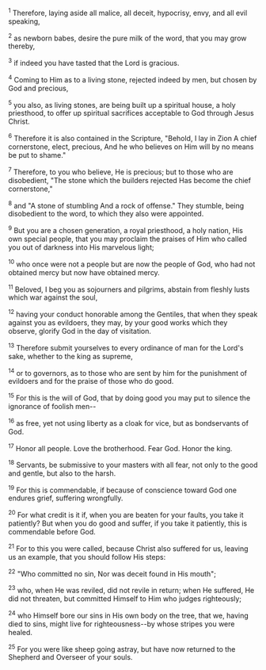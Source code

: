 <sup>1</sup> 
Therefore, laying aside all malice, all deceit, hypocrisy, envy, and all evil speaking, 

<sup>2</sup> 
as newborn babes, desire the pure milk of the word, that you may grow thereby, 

<sup>3</sup> 
if indeed you have tasted that the Lord is gracious.

<sup>4</sup> 
Coming to Him as to a living stone, rejected indeed by men, but chosen by God and precious, 

<sup>5</sup> 
you also, as living stones, are being built up a spiritual house, a holy priesthood, to offer up spiritual sacrifices acceptable to God through Jesus Christ. 

<sup>6</sup> 
Therefore it is also contained in the Scripture, "Behold, I lay in Zion A chief cornerstone, elect, precious, And he who believes on Him will by no means be put to shame." 

<sup>7</sup> 
Therefore, to you who believe, He is precious; but to those who are disobedient, "The stone which the builders rejected Has become the chief cornerstone," 

<sup>8</sup> 
and "A stone of stumbling And a rock of offense." They stumble, being disobedient to the word, to which they also were appointed. 

<sup>9</sup> 
But you are a chosen generation, a royal priesthood, a holy nation, His own special people, that you may proclaim the praises of Him who called you out of darkness into His marvelous light; 

<sup>10</sup> 
who once were not a people but are now the people of God, who had not obtained mercy but now have obtained mercy.

<sup>11</sup> 
Beloved, I beg you as sojourners and pilgrims, abstain from fleshly lusts which war against the soul, 

<sup>12</sup> 
having your conduct honorable among the Gentiles, that when they speak against you as evildoers, they may, by your good works which they observe, glorify God in the day of visitation.

<sup>13</sup> 
Therefore submit yourselves to every ordinance of man for the Lord's sake, whether to the king as supreme, 

<sup>14</sup> 
or to governors, as to those who are sent by him for the punishment of evildoers and for the praise of those who do good. 

<sup>15</sup> 
For this is the will of God, that by doing good you may put to silence the ignorance of foolish men-- 

<sup>16</sup> 
as free, yet not using liberty as a cloak for vice, but as bondservants of God. 

<sup>17</sup> 
Honor all people. Love the brotherhood. Fear God. Honor the king.

<sup>18</sup> 
Servants, be submissive to your masters with all fear, not only to the good and gentle, but also to the harsh. 

<sup>19</sup> 
For this is commendable, if because of conscience toward God one endures grief, suffering wrongfully. 

<sup>20</sup> 
For what credit is it if, when you are beaten for your faults, you take it patiently? But when you do good and suffer, if you take it patiently, this is commendable before God. 

<sup>21</sup> 
For to this you were called, because Christ also suffered for us, leaving us an example, that you should follow His steps: 

<sup>22</sup> 
"Who committed no sin, Nor was deceit found in His mouth"; 

<sup>23</sup> 
who, when He was reviled, did not revile in return; when He suffered, He did not threaten, but committed Himself to Him who judges righteously; 

<sup>24</sup> 
who Himself bore our sins in His own body on the tree, that we, having died to sins, might live for righteousness--by whose stripes you were healed. 

<sup>25</sup> 
For you were like sheep going astray, but have now returned to the Shepherd and Overseer of your souls.